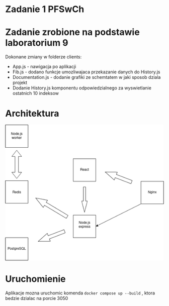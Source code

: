 
# Zadanie 1 PFSwCh
# Zadanie zrobione na podstawie laboratorium 9

Dokonane zmiany w folderze clients:
- App.js - nawigacja po aplikacji
- Fib.js - dodano funkcje umozliwajaca przekazanie danych do History.js
- Documentation.js - dodanie grafiki ze schemtatem w jaki sposob dziala projekt
- Dodanie History.js komponentu odpowiedzialnego za wyswietlanie ostatnich 10 indeksow

# Architektura
![alt text](https://github.com/hubertkazimierczuk2/zad1/blob/master/client/src/schema.png?raw=true)

# Uruchomienie
  Aplikacje mozna uruchomic komenda 
  ``` docker compose up --build ```
, ktora bedzie dzialac na porcie 3050
